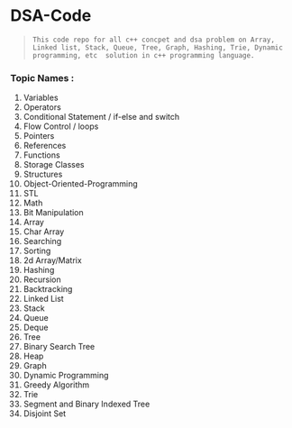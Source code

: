 # DSA-Code
> `This code repo for all c++ concpet and dsa problem on Array, Linked list, Stack, Queue, Tree, Graph, Hashing, Trie, Dynamic programming, etc  solution in c++ programming language.`


### Topic Names :
1. Variables
2. Operators
3. Conditional Statement / if-else and switch
4. Flow Control / loops
5. Pointers
6. References
7. Functions
8. Storage Classes
9. Structures
10. Object-Oriented-Programming
11. STL
12. Math
13. Bit Manipulation
14. Array
15. Char Array
16. Searching
17. Sorting
18. 2d Array/Matrix  
19. Hashing
20. Recursion
21. Backtracking
22. Linked List
23. Stack
24. Queue
25. Deque
26. Tree
27. Binary Search Tree
28. Heap
29. Graph
30. Dynamic Programming
31. Greedy Algorithm
32. Trie
33. Segment and Binary Indexed Tree
34. Disjoint Set

